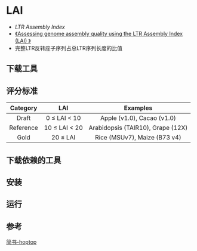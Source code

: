 # LAI
+ *LTR Assembly Index*
+ [《Assessing genome assembly quality using the LTR Assembly Index (LAI) 》](https://academic.oup.com/nar/advance-article/doi/10.1093/nar/gky730/5068908)
+ 完整LTR反转座子序列占总LTR序列长度的比值

## 下载工具

## 评分标准
| Category | LAI | Examples |
| :--: | :--: | :--: |
| Draft |	0 ≤ LAI < 10 | Apple (v1.0), Cacao (v1.0) |
| Reference | 10 ≤ LAI < 20 | Arabidopsis (TAIR10), Grape (12X)
| Gold | 20 ≤ LAI | Rice (MSUv7), Maize (B73 v4)

## 下载依赖的工具

## 安装

## 运行

## 参考
[简书-hoptop](https://www.jianshu.com/p/7d794d22e0a0)
